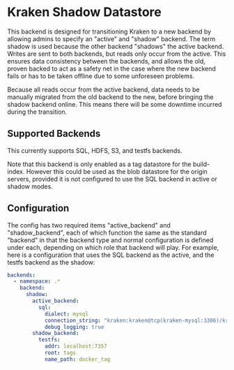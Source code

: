 Kraken Shadow Datastore
========================
This backend is designed for transitioning Kraken to a new backend by allowing admins to specify an "active" and
"shadow" backend. The term shadow is used because the other backend "shadows" the active backend. Writes are sent 
to both backends, but reads only occur from the active. This ensures data consistency between the backends, and 
allows the old, proven backed to act as a safety net in the case where the new backend fails or has to be taken
offline due to some unforeseen problems.

Because all reads occur from the active backend, data needs to be manually migrated from the old backend to the new,
before bringing the shadow backend online. This means there will be some downtime incurred during the transition.

Supported Backends
------------------
This currently supports SQL, HDFS, S3, and testfs backends. 

Note that this backend is only enabled as a tag datastore for the build-index. However this could be used as the blob
datastore for the origin servers, provided it is not configured to use the SQL backend in active or shadow modes. 

Configuration
-------------
The config has two required items "active_backend" and "shadow_backend", each of which function the same as the
standard "backend" in that the backend type and normal configuration is defined under each, depending on which 
role that backend will play. For example, here is a configuration that uses the SQL backend as the active, and
the testfs backend as the shadow:
```yaml
backends:
  - namespace: .*
    backend:
      shadow:
        active_backend:
          sql:
            dialect: mysql
            connection_string: "kraken:kraken@tcp(kraken-mysql:3306)/kraken?parseTime=True"
            debug_logging: true
        shadow_backend:
          testfs:
            addr: localhost:7357
            root: tags
            name_path: docker_tag
``` 
